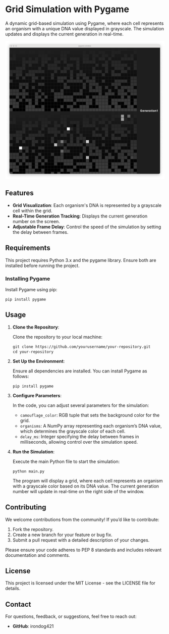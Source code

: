 # Grid Simulation with Pygame

A dynamic grid-based simulation using Pygame, where each cell represents an organism with a unique DNA value displayed in grayscale. The simulation updates and displays the current generation in real-time.

<img src="preview.png" alt="Grid Simulation Screenshot">

## Features

- **Grid Visualization**: Each organism's DNA is represented by a grayscale cell within the grid.
- **Real-Time Generation Tracking**: Displays the current generation number on the screen.
- **Adjustable Frame Delay**: Control the speed of the simulation by setting the delay between frames.

## Requirements

This project requires Python 3.x and the pygame library. Ensure both are installed before running the project.

### Installing Pygame

Install Pygame using pip:
```
pip install pygame
```
## Usage

1. **Clone the Repository**:

   Clone the repository to your local machine:
   ```
   git clone https://github.com/yourusername/your-repository.git
   cd your-repository
   ```
2. **Set Up the Environment**:

   Ensure all dependencies are installed. You can install Pygame as follows:
   ```
   pip install pygame
   ```
3. **Configure Parameters**:

   In the code, you can adjust several parameters for the simulation:

   - `camouflage_color`: RGB tuple that sets the background color for the grid.
   - `organisms`: A NumPy array representing each organism’s DNA value, which determines the grayscale color of each cell.
   - `delay_ms`: Integer specifying the delay between frames in milliseconds, allowing control over the simulation speed.

4. **Run the Simulation**:

   Execute the main Python file to start the simulation:
   ```
   python main.py
   ```
   The program will display a grid, where each cell represents an organism with a grayscale color based on its DNA value. The current generation number will update in real-time on the right side of the window.

## Contributing

We welcome contributions from the community! If you’d like to contribute:

1. Fork the repository.
2. Create a new branch for your feature or bug fix.
3. Submit a pull request with a detailed description of your changes.

Please ensure your code adheres to PEP 8 standards and includes relevant documentation and comments.

## License

This project is licensed under the MIT License - see the LICENSE file for details.

## Contact

For questions, feedback, or suggestions, feel free to reach out:

- **GitHub**: irondog421
